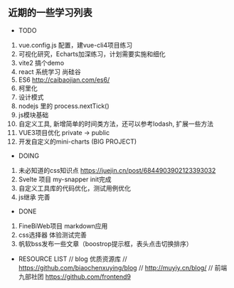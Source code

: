 ## 近期的一些学习列表

* TODO
1. vue.config.js 配置，建vue-cli4项目练习
2. 可视化研究，Echarts加深练习，计划需要实施和细化
3. vite2 搞个demo
4. react 系统学习 尚硅谷
5. ES6 http://caibaojian.com/es6/
6. 柯里化 
7. 设计模式 
8.  nodejs 里的 process.nextTick()
9.  js模块基础 
10. 自定义工具, 新增简单的时间类方法，还可以参考lodash, 扩展一些方法
11. VUE3项目优化 private -> public
12. 开发自定义的mini-charts (BIG PROJECT)


* DOING
1. 未必知道的css知识点 https://juejin.cn/post/6844903902123393032
2. Svelte 项目 my-snapper init完成
3. 自定义工具库的代码优化，测试用例优化
4. js继承 完善

* DONE
1. FineBiWeb项目 markdown应用
2. css选择器 体验测试完善
3. 帆软bss发布一些文章（boostrop提示框，表头点击切换排序）

* RESOURCE LIST
// blog 优质资源库
// https://github.com/biaochenxuying/blog
// http://muyiy.cn/blog/
// 前端九部社团 https://github.com/frontend9